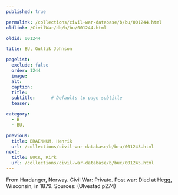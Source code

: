 ```yaml
---
published: true

permalink: /collections/civil-war-database/b/bu/001244.html
oldlink: /CivilWar/db/b/bu/001244.html

oldid: 001244

title: BU, Gullik Johnson

pagelist:
  exclude: false
  order: 1244
  image: 
  alt:
  caption:
  title:
  subtitle:      # Defaults to page subtitle
  teaser:

category: 
  - B 
  - BU,

previous:
  title: BRAENNUM, Henrik
  url: /collections/civil-war-database/b/bra/001243.html  
next:
  title: BUCK, Kirk
  url: /collections/civil-war-database/b/buc/001245.html   
---
```

From Hardanger, Norway. Civil War: Private. Post war: Died at Hegg, Wisconsin, in 1879. Sources: (Ulvestad p274)